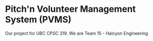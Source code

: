 Pitch'n Volunteer Management System (PVMS)
===================

Our project for UBC CPSC 319.
We are Team 15 - Halcyon Engineering
